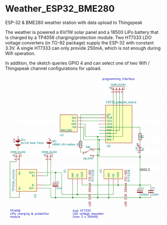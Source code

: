 # Weather_ESP32_BME280
ESP-32 &amp; BME280 weather station with data upload to Thingspeak

The weather is powered a 6V/1W solar panel and a 18500 LiPo battery that is charged by a TP4056 charging/protection module.
Two HT7333 LDO voltage converters (in TO-92 package) supply the ESP-32 with constant 3.3V. A single HT7333 can only provide 250mA, which is not enough during Wifi operation.

In addition, the sketch queries GPIO 4 and can select one of two Wifi / Thingspeak channel configurations for upload.

![schematic](https://github.com/ospringauf/Weather_ESP32_BME280/blob/master/schematic.png)

